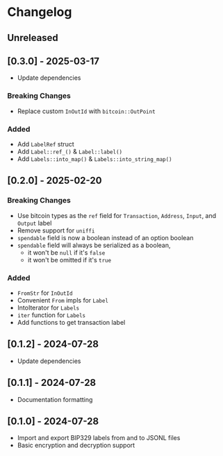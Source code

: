 # Changelog

## Unreleased

## [0.3.0] - 2025-03-17

- Update dependencies

### Breaking Changes

- Replace custom `InOutId` with `bitcoin::OutPoint`

### Added

- Add `LabelRef` struct
- Add `Label::ref_()` & `Label::label()`
- Add `Labels::into_map()` & `Labels::into_string_map()`

## [0.2.0] - 2025-02-20

### Breaking Changes

- Use bitcoin types as the `ref` field for `Transaction`, `Address`, `Input`, and `Output` label
- Remove support for `uniffi`
- `spendable` field is now a boolean instead of an option boolean
- `spendable` field will always be serialized as a boolean,
  - it won't be `null` if it's `false`
  - it won't be omitted if it's `true`

### Added

- `FromStr` for `InOutId`
- Convenient `From` impls for `Label`
- IntoIterator for `Labels`
- `iter` function for `Labels`
- Add functions to get transaction label

## [0.1.2] - 2024-07-28

- Update dependencies

## [0.1.1] - 2024-07-28

- Documentation formatting

## [0.1.0] - 2024-07-28

- Import and export BIP329 labels from and to JSONL files
- Basic encryption and decryption support

